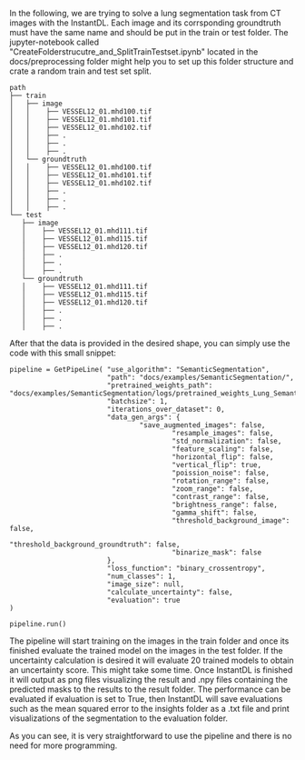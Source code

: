 In the following, we are trying to solve a lung segmentation task from CT images with the InstantDL.
Each image and its corrsponding groundtruth must have the same name and should be put in the train or test folder.
The jupyter-notebook called "CreateFolderstrucutre_and_SplitTrainTestset.ipynb" located in the docs/preprocessing folder might help you to set up this folder structure and crate a random train and test set split.

```
path
├── train
│   ├── image
│   │    ├── VESSEL12_01.mhd100.tif
│   │    ├── VESSEL12_01.mhd101.tif
│   │    ├── VESSEL12_01.mhd102.tif
│   │    ├── .
│   │    ├── .
│   │    ├── .
│   └── groundtruth
│   │    ├── VESSEL12_01.mhd100.tif
│   │    ├── VESSEL12_01.mhd101.tif
│   │    ├── VESSEL12_01.mhd102.tif
│   │    ├── .
│   │    ├── .
│   │    ├── .
└── test
   ├── image
   │    ├── VESSEL12_01.mhd111.tif
   │    ├── VESSEL12_01.mhd115.tif
   │    ├── VESSEL12_01.mhd120.tif
   │    ├── .
   │    ├── .
   │    ├── .
   └── groundtruth
   │    ├── VESSEL12_01.mhd111.tif
   │    ├── VESSEL12_01.mhd115.tif
   │    ├── VESSEL12_01.mhd120.tif
   │    ├── .
   │    ├── .
   │    ├── .
```
After that the data is provided in the desired shape, you can simply use the code with this small snippet:
```
pipeline = GetPipeLine( "use_algorithm": "SemanticSegmentation",
                        "path": "docs/examples/SemanticSegmentation/",
                        "pretrained_weights_path": "docs/examples/SemanticSegmentation/logs/pretrained_weights_Lung_SemanticSegmentation.hdf5",
                        "batchsize": 1,
                        "iterations_over_dataset": 0,
                        "data_gen_args": {
                                "save_augmented_images": false,
                                        "resample_images": false,
                                        "std_normalization": false,
                                        "feature_scaling": false,
                                        "horizontal_flip": false,
                                        "vertical_flip": true,
                                        "poission_noise": false,
                                        "rotation_range": false,
                                        "zoom_range": false,
                                        "contrast_range": false,
                                        "brightness_range": false,
                                        "gamma_shift": false,
                                        "threshold_background_image": false,
                                        "threshold_background_groundtruth": false,
                                        "binarize_mask": false
                        },
                        "loss_function": "binary_crossentropy",
                        "num_classes": 1,
                        "image_size": null,
                        "calculate_uncertainty": false,
                        "evaluation": true
)

pipeline.run()
```
The pipeline will start training on the images in the train folder and once its finished evaluate the trained model on the images in the test folder.
If the uncertainty calculation is desired it will evaluate 20 trained models to obtain an uncertainty score. This might take some time.
Once InstantDL is finished it will output as png files visualizing the result and .npy files containing the predicted masks to the results to the result folder.
The performance can be evaluated if evaluation is set to True, then InstantDL will save evaluations such as the mean squared error to the insights folder as a .txt file and print visualizations of the segmentation to the evaluation folder.

As you can see, it is very straightforward to use the pipeline and there is no need for more programming.